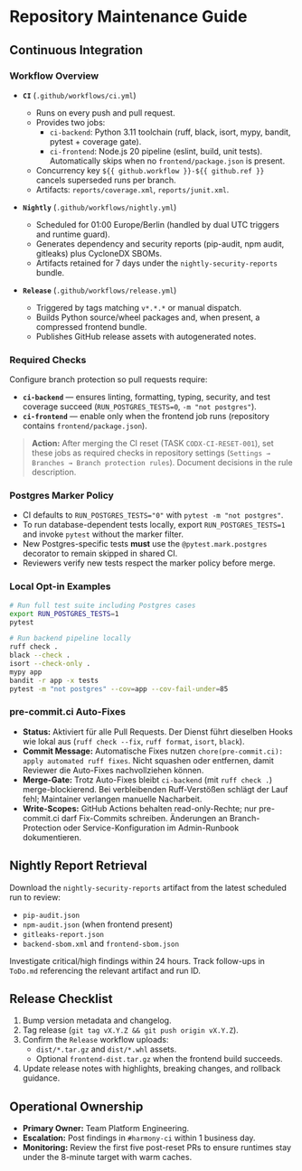 # Repository Maintenance Guide

## Continuous Integration

### Workflow Overview
- **`CI`** (`.github/workflows/ci.yml`)
  - Runs on every push and pull request.
  - Provides two jobs:
    - `ci-backend`: Python 3.11 toolchain (ruff, black, isort, mypy, bandit, pytest + coverage gate).
    - `ci-frontend`: Node.js 20 pipeline (eslint, build, unit tests). Automatically skips when no `frontend/package.json` is present.
  - Concurrency key `${{ github.workflow }}-${{ github.ref }}` cancels superseded runs per branch.
  - Artifacts: `reports/coverage.xml`, `reports/junit.xml`.

- **`Nightly`** (`.github/workflows/nightly.yml`)
  - Scheduled for 01:00 Europe/Berlin (handled by dual UTC triggers and runtime guard).
  - Generates dependency and security reports (pip-audit, npm audit, gitleaks) plus CycloneDX SBOMs.
  - Artifacts retained for 7 days under the `nightly-security-reports` bundle.

- **`Release`** (`.github/workflows/release.yml`)
  - Triggered by tags matching `v*.*.*` or manual dispatch.
  - Builds Python source/wheel packages and, when present, a compressed frontend bundle.
  - Publishes GitHub release assets with autogenerated notes.

### Required Checks
Configure branch protection so pull requests require:
- **`ci-backend`** — ensures linting, formatting, typing, security, and test coverage succeed (`RUN_POSTGRES_TESTS=0`, `-m "not postgres"`).
- **`ci-frontend`** — enable only when the frontend job runs (repository contains `frontend/package.json`).

> **Action:** After merging the CI reset (TASK `CODX-CI-RESET-001`), set these jobs as required checks in repository settings (`Settings → Branches → Branch protection rules`). Document decisions in the rule description.

### Postgres Marker Policy
- CI defaults to `RUN_POSTGRES_TESTS="0"` with `pytest -m "not postgres"`.
- To run database-dependent tests locally, export `RUN_POSTGRES_TESTS=1` and invoke `pytest` without the marker filter.
- New Postgres-specific tests **must** use the `@pytest.mark.postgres` decorator to remain skipped in shared CI.
- Reviewers verify new tests respect the marker policy before merge.

### Local Opt-in Examples
```bash
# Run full test suite including Postgres cases
export RUN_POSTGRES_TESTS=1
pytest

# Run backend pipeline locally
ruff check .
black --check .
isort --check-only .
mypy app
bandit -r app -x tests
pytest -m "not postgres" --cov=app --cov-fail-under=85
```

### pre-commit.ci Auto-Fixes

- **Status:** Aktiviert für alle Pull Requests. Der Dienst führt dieselben Hooks wie lokal aus (`ruff check --fix`, `ruff format`, `isort`, `black`).
- **Commit Message:** Automatische Fixes nutzen `chore(pre-commit.ci): apply automated ruff fixes`. Nicht squashen oder entfernen, damit Reviewer die Auto-Fixes nachvollziehen können.
- **Merge-Gate:** Trotz Auto-Fixes bleibt `ci-backend` (mit `ruff check .`) merge-blockierend. Bei verbleibenden Ruff-Verstößen schlägt der Lauf fehl; Maintainer verlangen manuelle Nacharbeit.
- **Write-Scopes:** GitHub Actions behalten read-only-Rechte; nur pre-commit.ci darf Fix-Commits schreiben. Änderungen an Branch-Protection oder Service-Konfiguration im Admin-Runbook dokumentieren.

## Nightly Report Retrieval
Download the `nightly-security-reports` artifact from the latest scheduled run to review:
- `pip-audit.json`
- `npm-audit.json` (when frontend present)
- `gitleaks-report.json`
- `backend-sbom.xml` and `frontend-sbom.json`

Investigate critical/high findings within 24 hours. Track follow-ups in `ToDo.md` referencing the relevant artifact and run ID.

## Release Checklist
1. Bump version metadata and changelog.
2. Tag release (`git tag vX.Y.Z && git push origin vX.Y.Z`).
3. Confirm the `Release` workflow uploads:
   - `dist/*.tar.gz` and `dist/*.whl` assets.
   - Optional `frontend-dist.tar.gz` when the frontend build succeeds.
4. Update release notes with highlights, breaking changes, and rollback guidance.

## Operational Ownership
- **Primary Owner:** Team Platform Engineering.
- **Escalation:** Post findings in `#harmony-ci` within 1 business day.
- **Monitoring:** Review the first five post-reset PRs to ensure runtimes stay under the 8-minute target with warm caches.
